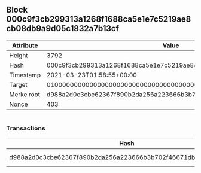## Block 000c9f3cb299313a1268f1688ca5e1e7c5219ae8cb08db9a9d05c1832a7b13cf

Attribute | Value
--- | ---
Height | 3792
Hash | 000c9f3cb299313a1268f1688ca5e1e7c5219ae8cb08db9a9d05c1832a7b13cf
Timestamp | 2021-03-23T01:58:55+00:00
Target | 0100000000000000000000000000000000000000000000000000000000000000
Merke root | d988a2d0c3cbe62367f890b2da256a223666b3b702f46671dbffcb583809cd97
Nonce | 403

```

```

### Transactions

Hash | Amount
--- | ---
[d988a2d0c3cbe62367f890b2da256a223666b3b702f46671dbffcb583809cd97](d988a2d0c3cbe62367f890b2da256a223666b3b702f46671dbffcb583809cd97.md) | 10.00000000 SKEPTI 
